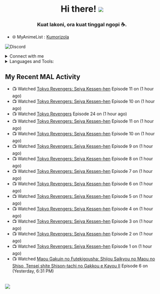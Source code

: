 <h1 align="center">Hi there! <img src="https://media.giphy.com/media/hvRJCLFzcasrR4ia7z/giphy.gif" width="25px"> </h1>
<h3 align="center">Kuat lakoni, ora kuat tinggal ngopi ☕.</h3>

- 🌐 MyAnimeList : [Kumorizola](https://myanimelist.net/animelist/Kumorizola)

![Discord](https://discord.c99.nl/widget/theme-3/761213268009943051.png)
<details>
      <summary>Connect with me</summary>
    <p align="left">
        <a href="https://www.facebook.com/kumori.hartley.1" target="blank"><img align="center"
                src="https://raw.githubusercontent.com/rahuldkjain/github-profile-readme-generator/master/src/images/icons/Social/facebook.svg"
                alt="kumori hartley" height="30" width="40" /></a>
        <a href="https://www.instagram.com/kumorizola/" target="blank"><img align="center"
                src="https://raw.githubusercontent.com/rahuldkjain/github-profile-readme-generator/master/src/images/icons/Social/instagram.svg"
                alt="kumorizola" height="30" width="40" /></a>
        <a href="https://discord.com" target="blank"><img align="center"
                src="https://raw.githubusercontent.com/rahuldkjain/github-profile-readme-generator/master/src/images/icons/Social/discord.svg"
                alt="Kumori#5882" height="30" width="40" /></a>
    </p>
</details>

<details>
    <summary align="left">Languages and Tools:</summary>
<p align="left">
      <a href="https://www.w3schools.com/css/" target="_blank">
        <img src="https://raw.githubusercontent.com/devicons/devicon/master/icons/css3/css3-original-wordmark.svg"
            alt="css3" width="40" height="40" /> </a> <a href="https://www.w3.org/html/" target="_blank"> <img
            src="https://raw.githubusercontent.com/devicons/devicon/master/icons/html5/html5-original-wordmark.svg"
            alt="html5" width="40" height="40" /> </a> <a href="https://www.java.com" target="_blank"> <img
            src="https://raw.githubusercontent.com/devicons/devicon/master/icons/java/java-original.svg" alt="java"
            width="40" height="40" /> </a> <a href="https://developer.mozilla.org/en-US/docs/Web/JavaScript"
            target="_blank"> <img
            src="https://raw.githubusercontent.com/devicons/devicon/master/icons/javascript/javascript-original.svg"
            alt="javascript" width="40" height="40" /> </a> <a href="https://nodejs.org" target="_blank"> <img
            src="https://raw.githubusercontent.com/devicons/devicon/master/icons/nodejs/nodejs-original-wordmark.svg"
            alt="nodejs" width="40" height="40" /> </a> <a href="https://www.python.org" target="_blank"> <img
            src="https://raw.githubusercontent.com/devicons/devicon/master/icons/python/python-original.svg"
            alt="python" width="40" height="40" /> </a> <a href="https://www.typescriptlang.org/" target="_blank"> <img
            src="https://raw.githubusercontent.com/devicons/devicon/master/icons/typescript/typescript-original.svg" 
            alt="typescript" width="40" height="40" /> </a> <a href="https://www.photoshop.com/en" target="_blank"> <img
            src="https://upload.wikimedia.org/wikipedia/commons/a/af/Adobe_Photoshop_CC_icon.svg" alt="photoshop" width="40" height="40"/> </a>
            <a href="https://www.adobe.com/products/premiere.html" target="_blank"> <img
            src="https://upload.wikimedia.org/wikipedia/commons/4/40/Adobe_Premiere_Pro_CC_icon.svg" alt="Premiere pro" width="40" height="40"/> </a>
            <a href="https://www.adobe.com/in/products/illustrator.html" target="_blank"> <img 
            src="https://upload.wikimedia.org/wikipedia/commons/f/fb/Adobe_Illustrator_CC_icon.svg" alt="illustrator" width="40" height="40"/> </a>
      
 </details>
 
 <h2> My Recent MAL Activity</h2>
<!-- MAL_ACTIVITY:start -->

- 📺 Watched [Tokyo Revengers: Seiya Kessen-hen](https://MyAnimeList.net/anime.php?id=50608) Episode 11 on (1 hour ago)
- 📺 Watched [Tokyo Revengers: Seiya Kessen-hen](https://MyAnimeList.net/anime.php?id=50608) Episode 10 on (1 hour ago)
- 📺 Watched [Tokyo Revengers](https://MyAnimeList.net/anime.php?id=42249) Episode 24 on (1 hour ago)
- 📺 Watched [Tokyo Revengers: Seiya Kessen-hen](https://MyAnimeList.net/anime.php?id=50608) Episode 11 on (1 hour ago)
- 📺 Watched [Tokyo Revengers: Seiya Kessen-hen](https://MyAnimeList.net/anime.php?id=50608) Episode 10 on (1 hour ago)
- 📺 Watched [Tokyo Revengers: Seiya Kessen-hen](https://MyAnimeList.net/anime.php?id=50608) Episode 9 on (1 hour ago)
- 📺 Watched [Tokyo Revengers: Seiya Kessen-hen](https://MyAnimeList.net/anime.php?id=50608) Episode 8 on (1 hour ago)
- 📺 Watched [Tokyo Revengers: Seiya Kessen-hen](https://MyAnimeList.net/anime.php?id=50608) Episode 7 on (1 hour ago)
- 📺 Watched [Tokyo Revengers: Seiya Kessen-hen](https://MyAnimeList.net/anime.php?id=50608) Episode 6 on (1 hour ago)
- 📺 Watched [Tokyo Revengers: Seiya Kessen-hen](https://MyAnimeList.net/anime.php?id=50608) Episode 5 on (1 hour ago)
- 📺 Watched [Tokyo Revengers: Seiya Kessen-hen](https://MyAnimeList.net/anime.php?id=50608) Episode 4 on (1 hour ago)
- 📺 Watched [Tokyo Revengers: Seiya Kessen-hen](https://MyAnimeList.net/anime.php?id=50608) Episode 3 on (1 hour ago)
- 📺 Watched [Tokyo Revengers: Seiya Kessen-hen](https://MyAnimeList.net/anime.php?id=50608) Episode 2 on (1 hour ago)
- 📺 Watched [Tokyo Revengers: Seiya Kessen-hen](https://MyAnimeList.net/anime.php?id=50608) Episode 1 on (1 hour ago)
- 📺 Watched [Maou Gakuin no Futekigousha: Shijou Saikyou no Maou no Shiso, Tensei shite Shison-tachi no Gakkou e Kayou II](https://MyAnimeList.net/anime.php?id=48417) Episode 6 on (Yesterday, 6:31 PM)

<!-- MAL_ACTIVITY:end -->

  
<h2 align="left"> <img src="https://media.discordapp.net/attachments/918405470073520168/919220018355523584/ezgif.com-gif-maker_1.gif">
